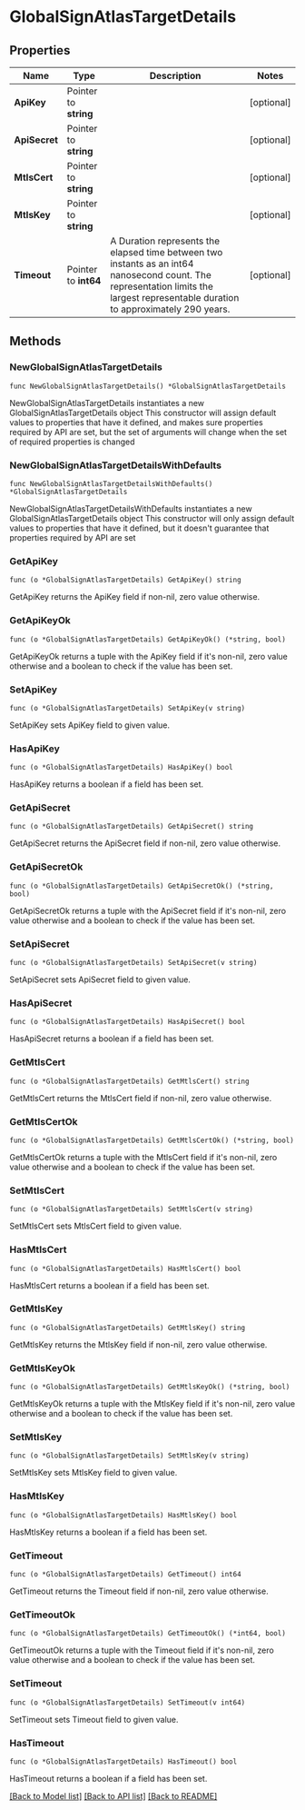 # GlobalSignAtlasTargetDetails

## Properties

Name | Type | Description | Notes
------------ | ------------- | ------------- | -------------
**ApiKey** | Pointer to **string** |  | [optional] 
**ApiSecret** | Pointer to **string** |  | [optional] 
**MtlsCert** | Pointer to **string** |  | [optional] 
**MtlsKey** | Pointer to **string** |  | [optional] 
**Timeout** | Pointer to **int64** | A Duration represents the elapsed time between two instants as an int64 nanosecond count. The representation limits the largest representable duration to approximately 290 years. | [optional] 

## Methods

### NewGlobalSignAtlasTargetDetails

`func NewGlobalSignAtlasTargetDetails() *GlobalSignAtlasTargetDetails`

NewGlobalSignAtlasTargetDetails instantiates a new GlobalSignAtlasTargetDetails object
This constructor will assign default values to properties that have it defined,
and makes sure properties required by API are set, but the set of arguments
will change when the set of required properties is changed

### NewGlobalSignAtlasTargetDetailsWithDefaults

`func NewGlobalSignAtlasTargetDetailsWithDefaults() *GlobalSignAtlasTargetDetails`

NewGlobalSignAtlasTargetDetailsWithDefaults instantiates a new GlobalSignAtlasTargetDetails object
This constructor will only assign default values to properties that have it defined,
but it doesn't guarantee that properties required by API are set

### GetApiKey

`func (o *GlobalSignAtlasTargetDetails) GetApiKey() string`

GetApiKey returns the ApiKey field if non-nil, zero value otherwise.

### GetApiKeyOk

`func (o *GlobalSignAtlasTargetDetails) GetApiKeyOk() (*string, bool)`

GetApiKeyOk returns a tuple with the ApiKey field if it's non-nil, zero value otherwise
and a boolean to check if the value has been set.

### SetApiKey

`func (o *GlobalSignAtlasTargetDetails) SetApiKey(v string)`

SetApiKey sets ApiKey field to given value.

### HasApiKey

`func (o *GlobalSignAtlasTargetDetails) HasApiKey() bool`

HasApiKey returns a boolean if a field has been set.

### GetApiSecret

`func (o *GlobalSignAtlasTargetDetails) GetApiSecret() string`

GetApiSecret returns the ApiSecret field if non-nil, zero value otherwise.

### GetApiSecretOk

`func (o *GlobalSignAtlasTargetDetails) GetApiSecretOk() (*string, bool)`

GetApiSecretOk returns a tuple with the ApiSecret field if it's non-nil, zero value otherwise
and a boolean to check if the value has been set.

### SetApiSecret

`func (o *GlobalSignAtlasTargetDetails) SetApiSecret(v string)`

SetApiSecret sets ApiSecret field to given value.

### HasApiSecret

`func (o *GlobalSignAtlasTargetDetails) HasApiSecret() bool`

HasApiSecret returns a boolean if a field has been set.

### GetMtlsCert

`func (o *GlobalSignAtlasTargetDetails) GetMtlsCert() string`

GetMtlsCert returns the MtlsCert field if non-nil, zero value otherwise.

### GetMtlsCertOk

`func (o *GlobalSignAtlasTargetDetails) GetMtlsCertOk() (*string, bool)`

GetMtlsCertOk returns a tuple with the MtlsCert field if it's non-nil, zero value otherwise
and a boolean to check if the value has been set.

### SetMtlsCert

`func (o *GlobalSignAtlasTargetDetails) SetMtlsCert(v string)`

SetMtlsCert sets MtlsCert field to given value.

### HasMtlsCert

`func (o *GlobalSignAtlasTargetDetails) HasMtlsCert() bool`

HasMtlsCert returns a boolean if a field has been set.

### GetMtlsKey

`func (o *GlobalSignAtlasTargetDetails) GetMtlsKey() string`

GetMtlsKey returns the MtlsKey field if non-nil, zero value otherwise.

### GetMtlsKeyOk

`func (o *GlobalSignAtlasTargetDetails) GetMtlsKeyOk() (*string, bool)`

GetMtlsKeyOk returns a tuple with the MtlsKey field if it's non-nil, zero value otherwise
and a boolean to check if the value has been set.

### SetMtlsKey

`func (o *GlobalSignAtlasTargetDetails) SetMtlsKey(v string)`

SetMtlsKey sets MtlsKey field to given value.

### HasMtlsKey

`func (o *GlobalSignAtlasTargetDetails) HasMtlsKey() bool`

HasMtlsKey returns a boolean if a field has been set.

### GetTimeout

`func (o *GlobalSignAtlasTargetDetails) GetTimeout() int64`

GetTimeout returns the Timeout field if non-nil, zero value otherwise.

### GetTimeoutOk

`func (o *GlobalSignAtlasTargetDetails) GetTimeoutOk() (*int64, bool)`

GetTimeoutOk returns a tuple with the Timeout field if it's non-nil, zero value otherwise
and a boolean to check if the value has been set.

### SetTimeout

`func (o *GlobalSignAtlasTargetDetails) SetTimeout(v int64)`

SetTimeout sets Timeout field to given value.

### HasTimeout

`func (o *GlobalSignAtlasTargetDetails) HasTimeout() bool`

HasTimeout returns a boolean if a field has been set.


[[Back to Model list]](../README.md#documentation-for-models) [[Back to API list]](../README.md#documentation-for-api-endpoints) [[Back to README]](../README.md)


